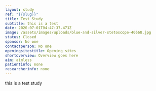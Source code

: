 ```yaml
---
layout: study
ref: "{{slug}}"
title: Test Study
subtitle: this is a test
date: 2020-07-01T04:47:37.471Z
image: /assets/images/uploads/blue-and-silver-stetoscope-40568.jpg
status: Closed
sponsor: No one
contactperson: No one
openingsitestitle: Opening sites
shortoverview: Overview goes here
aim: aimless
patientinfo: none
researcherinfo: none
---
```

this is a test study